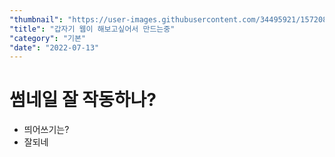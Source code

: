 ```yaml
---
"thumbnail": "https://user-images.githubusercontent.com/34495921/157208051-07a3940c-f4c8-4e30-b7fa-c0f23038c713.gif"
"title": "갑자기 웹이 해보고싶어서 만드는중"
"category": "기본"
"date": "2022-07-13"
---
```

# 썸네일 잘 작동하나?
- 띄어쓰기는?
- 잘되네